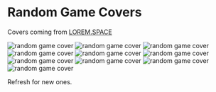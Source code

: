 # Random Game Covers
Covers coming from [LOREM.SPACE](https://lorem.space/)


![random game cover](https://api.lorem.space/image/game?w=150&h=220&hash=8B7BCDC2)
![random game cover](https://api.lorem.space/image/game?w=150&h=220&hash=500B67FB)
![random game cover](https://api.lorem.space/image/game?w=150&h=220&hash=A89D0DE6)
![random game cover](https://api.lorem.space/image/game?w=150&h=220&hash=225E6693)
![random game cover](https://api.lorem.space/image/game?w=150&h=220&hash=9D9539E7)
![random game cover](https://api.lorem.space/image/game?w=150&h=220&hash=BDC01094)
![random game cover](https://api.lorem.space/image/game?w=150&h=220&hash=7F5AE56A)
![random game cover](https://api.lorem.space/image/game?w=150&h=220&hash=4F32C4CF)
![random game cover](https://api.lorem.space/image/game?w=150&h=220&hash=B0E33EF4)
![random game cover](https://api.lorem.space/image/game?w=150&h=220&hash=2D297A22)


Refresh for new ones.

